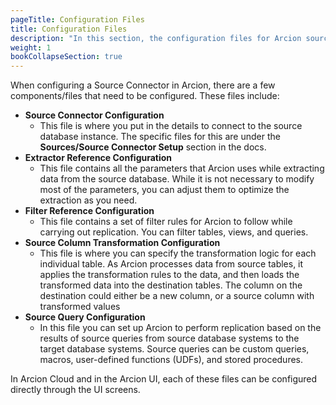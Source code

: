 ```yaml
---
pageTitle: Configuration Files
title: Configuration Files
description: "In this section, the configuration files for Arcion source connectors are covered"
weight: 1
bookCollapseSection: true
---
```


When configuring a Source Connector in Arcion, there are a few components/files that need to be configured. These files include:

- __Source Connector Configuration__
    - This file is where you put in the details to connect to the source database instance. The specific files for this are under the __Sources/Source Connector Setup__ section in the docs.
- __Extractor Reference Configuration__
    - This file contains all the parameters that Arcion uses while extracting data from the source database. While it is not necessary to modify most of the  parameters, you can adjust them to optimize the extraction as you need.
- __Filter Reference Configuration__
    - This file contains a set of filter rules for Arcion to follow while carrying out replication. You can filter tables, views, and queries. 
- __Source Column Transformation Configuration__
    -  This file is where you can specify the transformation logic for each individual table. As Arcion processes data from source tables, it applies the transformation rules to the data, and then loads the transformed data into the destination tables. The column on the destination could either be a new column, or a source column with transformed values
- __Source Query Configuration__
    - In this file you can set up Arcion to perform replication based on the results of source queries from source database systems to the target database systems. Source queries can be custom queries, macros, user-defined functions (UDFs), and stored procedures.

In Arcion Cloud and in the Arcion UI, each of these files can be configured directly through the UI screens.

